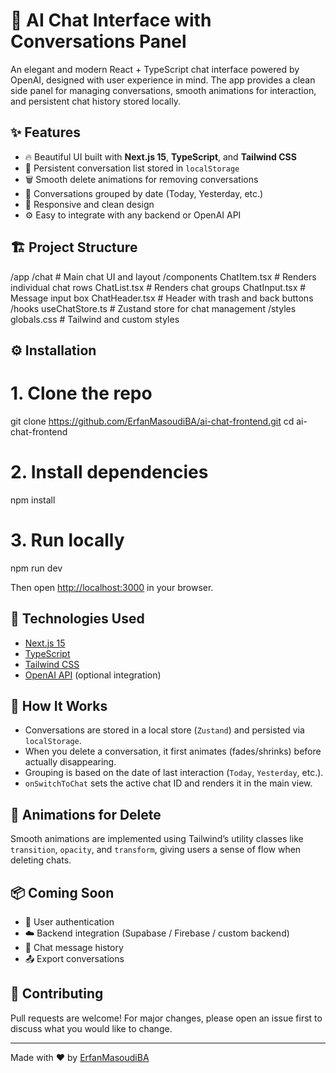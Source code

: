 
# 🧠 AI Chat Interface with Conversations Panel

An elegant and modern React + TypeScript chat interface powered by OpenAI, designed with user experience in mind. The app provides a clean side panel for managing conversations, smooth animations for interaction, and persistent chat history stored locally.

## ✨ Features

- 🔥 Beautiful UI built with **Next.js 15**, **TypeScript**, and **Tailwind CSS**
- 🧾 Persistent conversation list stored in `localStorage`
- 🗑️ Smooth delete animations for removing conversations
- 📂 Conversations grouped by date (Today, Yesterday, etc.)
- 📱 Responsive and clean design
- ⚙️ Easy to integrate with any backend or OpenAI API

## 🏗️ Project Structure


/app
  /chat              # Main chat UI and layout
/components
  ChatItem.tsx       # Renders individual chat rows
  ChatList.tsx       # Renders chat groups
  ChatInput.tsx      # Message input box
  ChatHeader.tsx     # Header with trash and back buttons
/hooks
  useChatStore.ts    # Zustand store for chat management
/styles
  globals.css        # Tailwind and custom styles


## ⚙️ Installation


# 1. Clone the repo
git clone https://github.com/ErfanMasoudiBA/ai-chat-frontend.git
cd ai-chat-frontend

# 2. Install dependencies
npm install

# 3. Run locally
npm run dev


Then open [http://localhost:3000](http://localhost:3000) in your browser.

## 🧠 Technologies Used

- [Next.js 15](https://nextjs.org/)
- [TypeScript](https://www.typescriptlang.org/)
- [Tailwind CSS](https://tailwindcss.com/)
- [OpenAI API](https://platform.openai.com/) (optional integration)

## 🚀 How It Works

- Conversations are stored in a local store (`Zustand`) and persisted via `localStorage`.
- When you delete a conversation, it first animates (fades/shrinks) before actually disappearing.
- Grouping is based on the date of last interaction (`Today`, `Yesterday`, etc.).
- `onSwitchToChat` sets the active chat ID and renders it in the main view.

## 🧹 Animations for Delete

Smooth animations are implemented using Tailwind’s utility classes like `transition`, `opacity`, and `transform`, giving users a sense of flow when deleting chats.

## 📦 Coming Soon

- 🔐 User authentication
- ☁️ Backend integration (Supabase / Firebase / custom backend)
- 📜 Chat message history
- 📤 Export conversations

## 🤝 Contributing

Pull requests are welcome! For major changes, please open an issue first to discuss what you would like to change.

---

Made with ❤️ by [ErfanMasoudiBA](https://github.com/ErfanMasoudiBA)
```
